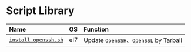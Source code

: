 # Script Library


| Name | OS | Function |
| :-- | :-- | :-- |
| [`install_openssh.sh`](install_openssh.sh) | el7 | Update `OpenSSH`、`OpenSSL` by Tarball |